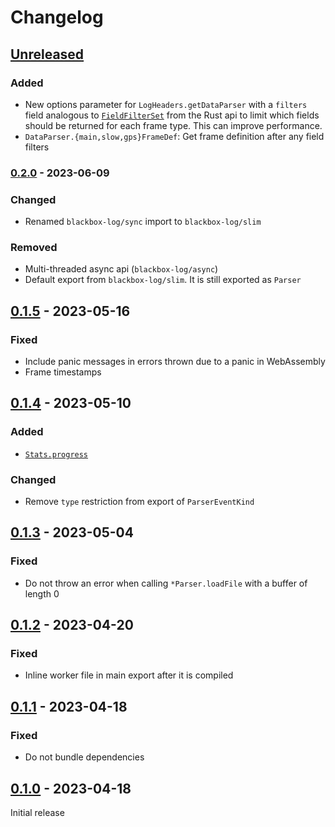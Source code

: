 # Changelog

## [Unreleased]

### Added

-   New options parameter for `LogHeaders.getDataParser` with a `filters` field analogous to
    [`FieldFilterSet`](https://docs.rs/blackbox-log/0.3.1/blackbox_log/struct.FieldFilterSet.html)
    from the Rust api to limit which fields should be returned for each frame type. This can improve
    performance.
-   `DataParser.{main,slow,gps}FrameDef`: Get frame definition after any field filters

### [0.2.0] - 2023-06-09

### Changed

-   Renamed `blackbox-log/sync` import to `blackbox-log/slim`

### Removed

-   Multi-threaded async api (`blackbox-log/async`)
-   Default export from `blackbox-log/slim`. It is still exported as `Parser`

## [0.1.5] - 2023-05-16

### Fixed

-   Include panic messages in errors thrown due to a panic in WebAssembly
-   Frame timestamps

## [0.1.4] - 2023-05-10

### Added

-   [`Stats.progress`](https://docs.rs/blackbox-log/0.3.1/blackbox_log/data/struct.Stats.html#structfield.progress)

### Changed

-   Remove `type` restriction from export of `ParserEventKind`

## [0.1.3] - 2023-05-04

### Fixed

-   Do not throw an error when calling `*Parser.loadFile` with a buffer of length 0

## [0.1.2] - 2023-04-20

### Fixed

-   Inline worker file in main export after it is compiled

## [0.1.1] - 2023-04-18

### Fixed

-   Do not bundle dependencies

## [0.1.0] - 2023-04-18

Initial release

[unreleased]: https://github.com/blackbox-log/blackbox-log-ts/compare/v0.2.0...HEAD
[0.2.0]: https://github.com/blackbox-log/blackbox-log-ts/compare/v0.1.5...v0.2.0
[0.1.5]: https://github.com/blackbox-log/blackbox-log-ts/compare/v0.1.4...v0.1.5
[0.1.4]: https://github.com/blackbox-log/blackbox-log-ts/compare/v0.1.3...v0.1.4
[0.1.3]: https://github.com/blackbox-log/blackbox-log-ts/compare/v0.1.2...v0.1.3
[0.1.2]: https://github.com/blackbox-log/blackbox-log-ts/compare/v0.1.1...v0.1.2
[0.1.1]: https://github.com/blackbox-log/blackbox-log-ts/compare/v0.1.0...v0.1.1
[0.1.0]: https://github.com/blackbox-log/blackbox-log-ts/releases/tag/v0.1.0
